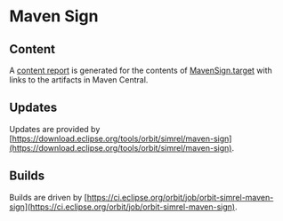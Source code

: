 # Maven Sign

## Content

A [content report](../report/maven-sign/merged-target/REPORT.md) is generated for the contents of [MavenSign.target](tp/MavenSign.target) with links to the artifacts in Maven Central.


## Updates

Updates are provided by [https://download.eclipse.org/tools/orbit/simrel/maven-sign](https://download.eclipse.org/tools/orbit/simrel/maven-sign).


## Builds

Builds are driven by [https://ci.eclipse.org/orbit/job/orbit-simrel-maven-sign](https://ci.eclipse.org/orbit/job/orbit-simrel-maven-sign).
